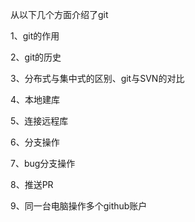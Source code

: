 从以下几个方面介绍了git

1、git的作用

2、git的历史

3、分布式与集中式的区别、git与SVN的对比

4、本地建库

5、连接远程库

6、分支操作

7、bug分支操作

8、推送PR

9、同一台电脑操作多个github账户